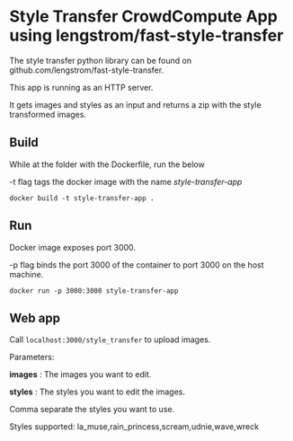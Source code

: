 # Style Transfer CrowdCompute App using lengstrom/fast-style-transfer

The style transfer python library can be found on github.com/lengstrom/fast-style-transfer.

This app is running as an HTTP server. 

It gets images and styles as an input and returns a zip with the style transformed images.

## Build

While at the folder with the Dockerfile, run the below

-t flag tags the docker image with the name *style-transfer-app*

```
docker build -t style-transfer-app .
```

## Run

Docker image exposes port 3000. 

-p flag binds the port 3000 of the container to port 3000 on the host machine.

```
docker run -p 3000:3000 style-transfer-app
```

## Web app

Call `localhost:3000/style_transfer` to upload images.

Parameters:

**images** : The images you want to edit.

**styles** : The styles you want to edit the images.


Comma separate the styles you want to use.

Styles supported: la_muse,rain_princess,scream,udnie,wave,wreck